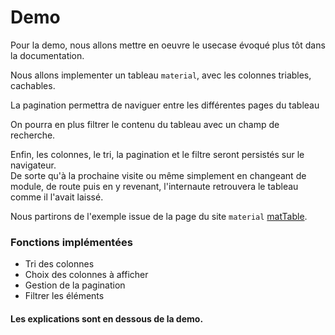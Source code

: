 # Demo

Pour la demo, nous allons mettre en oeuvre le usecase évoqué plus tôt dans la documentation.

Nous allons implementer un tableau `material`, avec les colonnes triables, cachables.

La pagination permettra de naviguer entre les différentes pages du tableau

On pourra en plus filtrer le contenu du tableau avec un champ de recherche.

Enfin, les colonnes, le tri, la pagination et le filtre seront persistés sur le navigateur.    
De sorte qu'à la prochaine visite ou même simplement en changeant de module, de route puis en y revenant, l'internaute retrouvera le tableau comme il l'avait laissé.

Nous partirons de l'exemple issue de la page du site `material` [matTable](https://material.angular.io/components/table/overview).

### Fonctions implémentées

 - Tri des colonnes
 - Choix des colonnes à afficher
 - Gestion de la pagination
 - Filtrer les éléments

#### Les explications sont en dessous de la demo.
